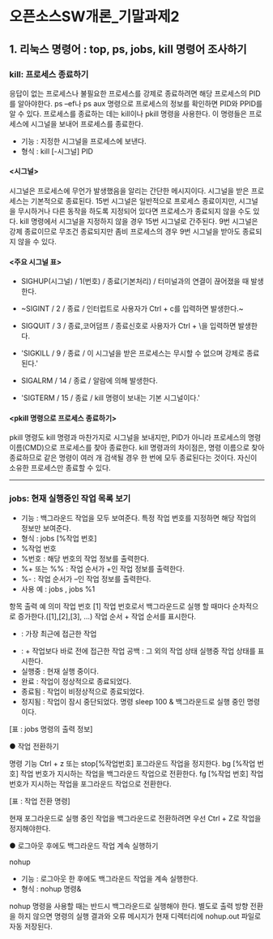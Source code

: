 # 오픈소스SW개론_기말과제2

## 1. 리눅스 명령어 : top, ps, jobs, kill 명령어 조사하기

### kill: 프로세스 종료하기
응답이 없는 프로세스나 불필요한 프로세스를 강제로 종료하려면 해당 프로세스의 PID를 알아야한다. 
ps –ef나 ps aux 명령으로 프로세스의 정보를 확인하면 PID와 PPID를 알 수 있다. 
프로세스를 종료하는 데는 kill이나 pkill 명령을 사용한다. 이 명령들은 프로세스에 시그널을 보내어 프로세스를 종료한다.

- 기능 : 지정한 시그널을 프로세스에 보낸다.
- 형식 : kill [-시그널] PID


#### <시그널> 
시그널은 프로세스에 무언가 발생했음을 알리는 간단한 메시지이다. 
시그널을 받은 프로세스는 기본적으로 종료된다.
15번 시그널은 일반적으로 프로세스 종료이지만, 시그널을 무시하거나 다른 동작을 하도록 지정되어 있다면 프로세스가 종료되지 않을 수도 있다. 
kill 명령에서 시그널을 지정하지 않을 경우 15번 시그널로 간주된다. 
9번 시그널은 강제 종료이므로 무조건 종료되지만 좀비 프로세스의 경우 9번 시그널을 받아도 종료되지 않을 수 있다.

#### <주요 시그널 표>
- SIGHUP(시그널) / 1(번호) / 종료(기본처리) / 터미널과의 연결이 끊어졌을 때 발생한다.

- ~SIGINT / 2 / 종료 / 인터럽트로 사용자가 Ctrl + c를 입력하면 발생한다.~

- SIGQUIT / 3 / 종료,코어덤프 / 종료신호로 사용자가 Ctrl + \을 입력하면 발생한다.

- 'SIGKILL / 9 / 종료 / 이 시그널을 받은 프로세스는 무시할 수 없으며 강제로 종료된다.'

- SIGALRM / 14 / 종료 / 알람에 의해 발생한다.

- 'SIGTERM / 15 / 종료 / kill 명령이 보내는 기본 시그널이다.'

#### <pkill 명령으로 프로세스 종료하기>
pkill 명령도 kill 명령과 마찬가지로 시그널을 보내지만, PID가 아니라 프로세스의 명령 이름(CMD)으로 프로세스를 찾아 종료한다. 
kill 명령과의 차이점은, 명령 이름으로 찾아 종료하므로 같은 명령이 여러 개 검색될 경우 한 번에 모두 종료된다는 것이다. 자신이 소유한 프로세스만 종료할 수 있다.

****

### jobs: 현재 실행중인 작업 목록 보기

- 기능 : 백그라운드 작업을 모두 보여준다. 특정 작업 번호를 지정하면 해당 작업의 정보만 보여준다.
- 형식 : jobs [%작업 번호]
- %작업 번호 
- %번호 : 해당 번호의 작업 정보를 출력한다.
- %+ 또는 %% : 작업 순서가 +인 작업 정보를 출력한다.
- %- : 작업 순서가 –인 작업 정보를 출력한다.
- 사용 예 : jobs , jobs %1


항목
출력 예 
의미
작업 번호
[1]
작업 번호로서 백그라운드로 실행 할 때마다 순차적으로 증가한다.([1],[2],[3], ...)
작업 순서
+
작업 순서를 표시한다.
+ : 가장 최근에 접근한 작업
- : + 작업보다 바로 전에 접근한 작업
공백 : 그 외의 작업
상태
실행중
작업 상태를 표시한다.
- 실행중 : 현재 실행 중이다.
- 완료 : 작업이 정상적으로 종료되었다.
- 종료됨 : 작업이 비정상적으로 종료되었다.
- 정지됨 : 작업이 잠시 중단되었다.
명령
sleep 
100 &
백그라운드로 실행 중인 명령이다.

 [표 : jobs 명령의 출력 정보]


● 작업 전환하기


명령
기능
Ctrl + z 또는 stop[%작업번호]
포그라운드 작업을 정지한다.
bg [%작업 번호]
작업 번호가 지시하는 작업을 백그라운드 작업으로 전환한다.
fg [%작업 번호]
작업 번호가 지시하는 작업을 포그라운드 작업으로 전환한다.

[표 : 작업 전환 명령]

현재 포그라운드로 실행 중인 작업을 백그라운드로 전환하려면 우선 Ctrl + Z로 작업을 정지해야한다. 


● 로그아웃 후에도 백그라운드 작업 계속 실행하기

nohup
   - 기능 : 로그아웃 한 후에도 백그라운드 작업을 계속 실행한다.
   - 형식 : nohup 명령& 

nohup 명령을 사용할 때는 반드시 백그라운드로 실행해야 한다. 별도로 출력 방향 전환을 하지 않으면 명령의 실행 결과와 오류 메시지가 현재 디렉터리에 nohup.out 파일로 자동 저장된다.


